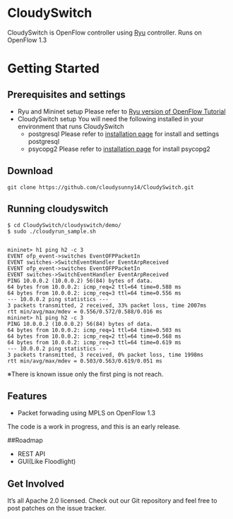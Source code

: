 CloudySwitch
============

CloudySwitch is OpenFlow controller using [Ryu](https://github.com/osrg/ryu) controller. Runs on OpenFlow 1.3

Getting Started
============

## Prerequisites and settings
* Ryu and Mininet setup
  Please refer to [Ryu version of OpenFlow Tutorial]()
* CloudySwitch setup
  You will need the following installed in your environment that runs CloudySwitch
  * postgresql 
    Please refer to [installation page]() for install and settings postgresql
  * psycopg2
    Please refer to [installation page](http://initd.org/psycopg/install/) for install psycopg2

## Download
    git clone https://github.com/cloudysunny14/CloudySwitch.git

## Running cloudyswitch

    $ cd CloudySwitch/cloudyswitch/demo/
    $ sudo ./cloudyrun_sample.sh


    mininet> h1 ping h2 -c 3
    EVENT ofp_event->switches EventOFPPacketIn
    EVENT switches->SwitchEventHandler EventArpReceived
    EVENT ofp_event->switches EventOFPPacketIn
    EVENT switches->SwitchEventHandler EventArpReceived
    PING 10.0.0.2 (10.0.0.2) 56(84) bytes of data.
    64 bytes from 10.0.0.2: icmp_req=2 ttl=64 time=0.588 ms
    64 bytes from 10.0.0.2: icmp_req=3 ttl=64 time=0.556 ms
    --- 10.0.0.2 ping statistics ---
    3 packets transmitted, 2 received, 33% packet loss, time 2007ms
    rtt min/avg/max/mdev = 0.556/0.572/0.588/0.016 ms
    mininet> h1 ping h2 -c 3
    PING 10.0.0.2 (10.0.0.2) 56(84) bytes of data.
    64 bytes from 10.0.0.2: icmp_req=1 ttl=64 time=0.503 ms
    64 bytes from 10.0.0.2: icmp_req=2 ttl=64 time=0.568 ms
    64 bytes from 10.0.0.2: icmp_req=3 ttl=64 time=0.619 ms
    --- 10.0.0.2 ping statistics ---
    3 packets transmitted, 3 received, 0% packet loss, time 1998ms
    rtt min/avg/max/mdev = 0.503/0.563/0.619/0.051 ms

※There is known issue only the first ping is not reach.

## Features
* Packet forwading using MPLS on OpenFlow 1.3

The code is a work in progress, and this is an early release.

##Roadmap
* REST API
* GUI(Like Floodlight)

## Get Involved
It’s all Apache 2.0 licensed.
Check out our Git repository and feel free to post patches on the issue tracker.

